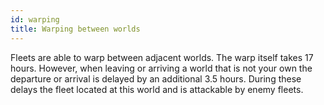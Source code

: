 ```yaml
---
id: warping
title: Warping between worlds
---
```


Fleets are able to warp between adjacent worlds. The warp itself takes 17 hours. However, when leaving or arriving a world that is not your own the departure or arrival is delayed by an additional 3.5 hours. During these delays the fleet located at this world and is attackable by enemy fleets.